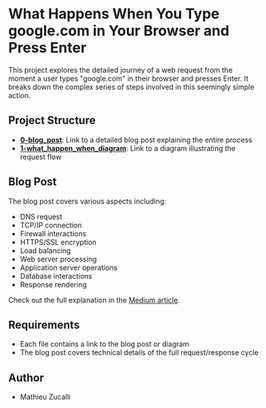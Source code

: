 # What Happens When You Type google.com in Your Browser and Press Enter

This project explores the detailed journey of a web request from the moment a user types "google.com" in their browser and presses Enter. It breaks down the complex series of steps involved in this seemingly simple action.

## Project Structure

- **[0-blog_post](0-blog_post)**: Link to a detailed blog post explaining the entire process
- **[1-what_happen_when_diagram](1-what_happen_when_diagram)**: Link to a diagram illustrating the request flow

## Blog Post

The blog post covers various aspects including:
- DNS request
- TCP/IP connection
- Firewall interactions
- HTTPS/SSL encryption
- Load balancing
- Web server processing
- Application server operations
- Database interactions
- Response rendering

Check out the full explanation in the [Medium article](https://medium.com/@mat.zucalli/what-happens-when-you-type-google-com-in-your-browser-and-press-enter-b627367f70f3).

## Requirements

- Each file contains a link to the blog post or diagram
- The blog post covers technical details of the full request/response cycle

## Author
- Mathieu Zucalli